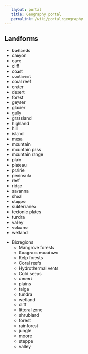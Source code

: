 ```yaml
---
   layout: portal
   title: Geography portal
   permalink: /wiki/portal:geography
---
```


## Landforms
- badlands
- canyon
- cave
- cliff
- coast
- continent
- coral reef
- crater
- desert
- forest
- geyser
- glacier
- gully
- grassland
- highland
- hill
- island
- mesa
- mountain
- mountain pass
- mountain range
- plain
- plateau
- prairie
- peninsula
- reef
- ridge
- savanna
- shoal
- steppe
- subterranea
- tectonic plates
- tundra
- valley
- volcano
- wetland

+ Bioregions
   - Mangrove forests
   - Seagrass meadows
   - Kelp forests
   - Coral reefs
   - Hydrothermal vents
   - Cold seeps
   - desert
   - plains
   - taiga
   - tundra
   - wetland
   - cliff
   - littoral zone
   - shrubland
   - forest
   - rainforest
   - jungle
   - moore
   - steppe
   - valley
